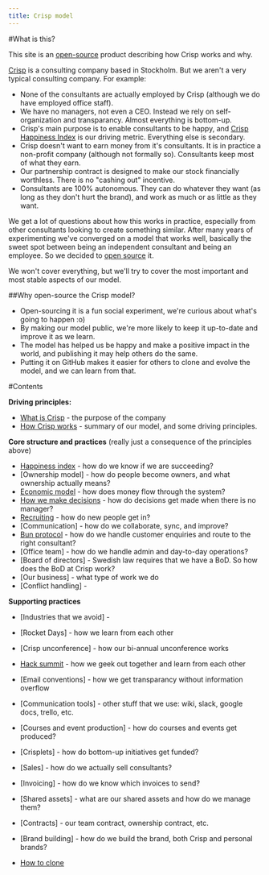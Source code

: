 ```yaml
---
title: Crisp model        
---
```

#What is this?

This site is an [open-source](http://en.wikipedia.org/wiki/Open_source) product describing how Crisp works and why. 

[Crisp](http://www.crisp.se) is a consulting company based in Stockholm. But we aren't a very typical consulting company. 
For example:

* None of the consultants are actually employed by Crisp (although we do have employed office staff).
* We have no managers, not even a CEO. Instead we rely on self-organization and transparancy. Almost everything is bottom-up.
* Crisp's main purpose is to enable consultants to be happy, and [Crisp Happiness Index](happiness-index.html) is our driving metric. Everything else is secondary.
* Crisp doesn't want to earn money from it's consultants. It is in practice a non-profit company (although not formally so). Consultants keep most of what they earn.
* Our partnership contract is designed to make our stock financially worthless. There is no "cashing out" incentive.
* Consultants are 100% autonomous. They can do whatever they want (as long as they don't hurt the brand), and work as much or as little as they want.

We get a lot of questions about how this works in practice, especially from other consultants looking to create something similar. After many years of experimenting we've converged on a model that works well, basically the sweet spot between being an independent consultant and being an employee. So we decided to [open source](http://en.wikipedia.org/wiki/Open_source) it.

We won't cover everything, but we'll try to cover the most important and most stable aspects of our model.


##Why open-source the Crisp model?

* Open-sourcing it is a fun social experiment, we're curious about what's going to happen :o)
* By making our model public, we're more likely to keep it up-to-date and improve it as we learn.
* The model has helped us be happy and make a positive impact in the world, and publishing it may help others do the same.
* Putting it on GitHub makes it easier for others to clone and evolve the model, and we can learn from that.


#Contents

**Driving principles:**

* [What is Crisp](what-is-crisp.html) - the purpose of the company
* [How Crisp works](how-crisp-works.html) - summary of our model, and some driving principles.

**Core structure and practices** (really just a consequence of the principles above)

* [Happiness index](happiness-index.html) - how do we know if we are succeeding?
* [Ownership model] - how do people become owners, and what ownership actually means?
* [Economic model](economic-model.html) - how does money flow through the system?
* [How we make decisions](decisions.html) - how do decisions get made when there is no manager?
* [Recruiting](recruiting.html) - how do new people get in?
* [Communication] - how do we collaborate, sync, and improve?
* [Bun protocol](bun-protocol.html) - how do we handle customer enquiries and route to the right consultant?
* [Office team] - how do we handle admin and day-to-day operations?
* [Board of directors] - Swedish law requires that we have a BoD. So how does the BoD at Crisp work?
* [Our business] - what type of work we do
* [Conflict handling] - 



**Supporting practices** 

* [Industries that we avoid] - 
* [Rocket Days] - how we learn from each other
* [Crisp unconference] - how our bi-annual unconference works
* [Hack summit](hack-summit.html) - how we geek out together and learn from each other
* [Email conventions] - how we get transparancy without information overflow
* [Communication tools] - other stuff that we use: wiki, slack, google docs, trello, etc.
* [Courses and event production] - how do courses and events get produced?
* [Crisplets] - how do bottom-up initiatives get funded?
* [Sales] - how do we actually sell consultants?
* [Invoicing] - how do we know which invoices to send?
* [Shared assets] - what are our shared assets and how do we manage them?
* [Contracts] - our team contract, ownership contract, etc.
* [Brand building] - how do we build the brand, both Crisp and personal brands?

* [How to clone](how-to-clone.html)


